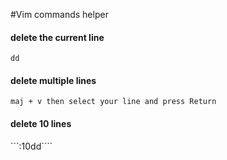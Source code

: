#Vim commands helper

#### delete the current line
```dd```

#### delete multiple lines
```maj + v then select your line and press Return```

#### delete 10 lines
```:10dd````
